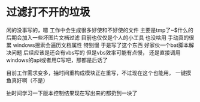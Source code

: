 # 过滤打不开的垃圾
闲的没事写的，嗯
工作中会生成很多好使和不好使的文件 
主要是tmp了~$什么的 后期会加入一些坏图片文档过滤 目前也仅仅是个人的小工具 也没啥用
手动真的很累 windows搜索会遍历文档属性 特别慢
于是写了这个东西
好家伙一个bat脚本解决问题
后续应该是还会有vbs写的 但是vbs效率可能有点慢，
还是直接调用windows的api或者用C写吧，那都是后话了


目前工作需求变多，抽时间重构成模块正在重写，不过现在这个也能用，
一键摸鱼真好啊（不是）

抽时间学习一下版本控制结果现在写出来的都扔到一块了
